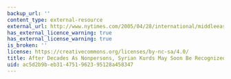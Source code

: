 ```yaml
---
backup_url: ''
content_type: external-resource
external_url: http://www.nytimes.com/2005/04/28/international/middleeast/28syria.html
has_external_licence_warning: true
has_external_license_warning: true
is_broken: ''
license: https://creativecommons.org/licenses/by-nc-sa/4.0/
title: After Decades As Nonpersons, Syrian Kurds May Soon Be Recognized
uid: ac5d2b9b-eb31-4751-9623-95128a458347
---
```

